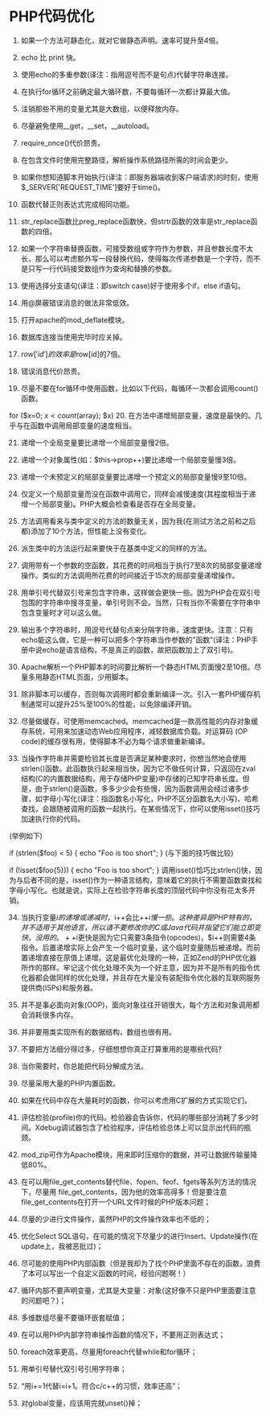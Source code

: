 # PHP代码优化
1. 如果一个方法可静态化，就对它做静态声明。速率可提升至4倍。

2. echo 比 print 快。

3. 使用echo的多重参数(译注：指用逗号而不是句点)代替字符串连接。

4. 在执行for循环之前确定最大循环数，不要每循环一次都计算最大值。

5. 注销那些不用的变量尤其是大数组，以便释放内存。

6. 尽量避免使用__get，__set，__autoload。

7. require_once()代价昂贵。

8. 在包含文件时使用完整路径，解析操作系统路径所需的时间会更少。

9. 如果你想知道脚本开始执行(译注：即服务器端收到客户端请求)的时刻，使用$_SERVER['REQUEST_TIME']要好于time()。

10. 函数代替正则表达式完成相同功能。

11. str_replace函数比preg_replace函数快，但strtr函数的效率是str_replace函数的四倍。

12. 如果一个字符串替换函数，可接受数组或字符作为参数，并且参数长度不太长，那么可以考虑额外写一段替换代码，使得每次传递参数是一个字符，而不是只写一行代码接受数组作为查询和替换的参数。

13. 使用选择分支语句(译注：即switch case)好于使用多个if，else if语句。

14. 用@屏蔽错误消息的做法非常低效。

15. 打开apache的mod_deflate模块。

16. 数据库连接当使用完毕时应关掉。

17. $row['id']的效率是$row[id]的7倍。

18. 错误消息代价昂贵。

19. 尽量不要在for循环中使用函数，比如以下代码，每循环一次都会调用count()函数。

for ($x=0; $x < count($array); $x)
20. 在方法中递增局部变量，速度是最快的。几乎与在函数中调用局部变量的速度相当。

21. 递增一个全局变量要比递增一个局部变量慢2倍。

22. 递增一个对象属性(如：$this->prop++)要比递增一个局部变量慢3倍。

23. 递增一个未预定义的局部变量要比递增一个预定义的局部变量慢9至10倍。

24. 仅定义一个局部变量而没在函数中调用它，同样会减慢速度(其程度相当于递增一个局部变量)。PHP大概会检查看是否存在全局变量。

25. 方法调用看来与类中定义的方法的数量无关，因为我(在测试方法之前和之后都)添加了10个方法，但性能上没有变化。

26. 派生类中的方法运行起来要快于在基类中定义的同样的方法。

27. 调用带有一个参数的空函数，其花费的时间相当于执行7至8次的局部变量递增操作。类似的方法调用所花费的时间接近于15次的局部变量递增操作。

28. 用单引号代替双引号来包含字符串，这样做会更快一些。因为PHP会在双引号包围的字符串中搜寻变量，单引号则不会。当然，只有当你不需要在字符串中包含变量时才可以这么做。

29. 输出多个字符串时，用逗号代替句点来分隔字符串，速度更快。注意：只有echo能这么做，它是一种可以把多个字符串当作参数的"函数"(译注：PHP手册中说echo是语言结构，不是真正的函数，故把函数加上了双引号)。

30. Apache解析一个PHP脚本的时间要比解析一个静态HTML页面慢2至10倍。尽量多用静态HTML页面，少用脚本。

31. 除非脚本可以缓存，否则每次调用时都会重新编译一次。引入一套PHP缓存机制通常可以提升25%至100%的性能，以免除编译开销。

32. 尽量做缓存，可使用memcached。memcached是一款高性能的内存对象缓存系统，可用来加速动态Web应用程序，减轻数据库负载。对运算码 (OP code)的缓存很有用，使得脚本不必为每个请求做重新编译。

33. 当操作字符串并需要检验其长度是否满足某种要求时，你想当然地会使用strlen()函数。此函数执行起来相当快，因为它不做任何计算，只返回在zval结构(C的内置数据结构，用于存储PHP变量)中存储的已知字符串长度。但是，由于strlen()是函数，多多少少会有些慢，因为函数调用会经过诸多步骤，如字母小写化(译注：指函数名小写化，PHP不区分函数名大小写)、哈希查找，会跟随被调用的函数一起执行。在某些情况下，你可以使用isset()技巧加速执行你的代码。

(举例如下)

 if (strlen($foo) < 5) { echo "Foo is too short"; }
(与下面的技巧做比较)

if (!isset($foo{5})) { echo "Foo is too short"; }
调用isset()恰巧比strlen()快，因为与后者不同的是，isset()作为一种语言结构，意味着它的执行不需要函数查找和字母小写化。也就是说，实际上在检验字符串长度的顶层代码中你没有花太多开销。

34. 当执行变量$i的递增或递减时，$i++会比++$i慢一些。这种差异是PHP特有的，并不适用于其他语言，所以请不要修改你的C或Java代码并指望它们能立即变快，没用的。++$i更快是因为它只需要3条指令(opcodes)，$i++则需要4条指令。后置递增实际上会产生一个临时变量，这个临时变量随后被递增。而前置递增直接在原值上递增。这是最优化处理的一种，正如Zend的PHP优化器所作的那样。牢记这个优化处理不失为一个好主意，因为并不是所有的指令优化器都会做同样的优化处理，并且存在大量没有装配指令优化器的互联网服务提供商(ISPs)和服务器。

35. 并不是事必面向对象(OOP)，面向对象往往开销很大，每个方法和对象调用都会消耗很多内存。

36. 并非要用类实现所有的数据结构，数组也很有用。

37. 不要把方法细分得过多，仔细想想你真正打算重用的是哪些代码?

38. 当你需要时，你总能把代码分解成方法。

39. 尽量采用大量的PHP内置函数。

40. 如果在代码中存在大量耗时的函数，你可以考虑用C扩展的方式实现它们。

41. 评估检验(profile)你的代码。检验器会告诉你，代码的哪些部分消耗了多少时间。Xdebug调试器包含了检验程序，评估检验总体上可以显示出代码的瓶颈。

42. mod_zip可作为Apache模块，用来即时压缩你的数据，并可让数据传输量降低80%。

43. 在可以用file_get_contents替代file、fopen、feof、fgets等系列方法的情况下，尽量用 file_get_contents，因为他的效率高得多！但是要注意file_get_contents在打开一个URL文件时候的PHP版本问题；

44. 尽量的少进行文件操作，虽然PHP的文件操作效率也不低的；

45. 优化Select SQL语句，在可能的情况下尽量少的进行Insert、Update操作(在update上，我被恶批过)；

46. 尽可能的使用PHP内部函数（但是我却为了找个PHP里面不存在的函数，浪费了本可以写出一个自定义函数的时间，经验问题啊！）

47. 循环内部不要声明变量，尤其是大变量：对象(这好像不只是PHP里面要注意的问题吧？)；

48. 多维数组尽量不要循环嵌套赋值；

49. 在可以用PHP内部字符串操作函数的情况下，不要用正则表达式；

50. foreach效率更高，尽量用foreach代替while和for循环；

51. 用单引号替代双引号引用字符串；

52. “用i+=1代替i=i+1。符合c/c++的习惯，效率还高”；

53. 对global变量，应该用完就unset()掉；
